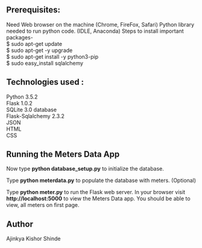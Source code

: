 ## Prerequisites:
Need Web browser on the machine (Chrome, FireFox, Safari)
Python library needed to run python code. (IDLE, Anaconda)
Steps to install important packages- <br>
$ sudo apt-get update <br>
$ sudo apt-get -y upgrade <br>
$ sudo apt-get install -y python3-pip <br>
$ sudo easy_install sqlalchemy<br>

## Technologies used :
Python 3.5.2<br>
Flask 1.0.2<br>
SQLite 3.0 database<br>
Flask-Sqlalchemy 2.3.2<br>
JSON<br>
HTML<br>
CSS<br>

## Running the Meters Data App
Now type **python database_setup.py** to initialize the database.

Type **python meterdata.py** to populate the database with meters. (Optional)

Type **python meter.py** to run the Flask web server. In your browser visit **http://localhost:5000** to view the Meters Data app.  You should be able to view, all meters on first page.

## Author
Ajinkya Kishor Shinde
